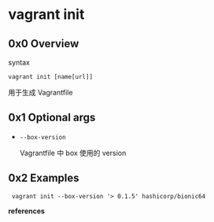 # vagrant init

## 0x0 Overview

syntax

```
vagrant init [name[url]]
```

用于生成 Vagrantfile

## 0x1 Optional args

- `--box-version`

  Vagrantfile 中 box 使用的 version

## 0x2 Examples

```
 vagrant init --box-version '> 0.1.5' hashicorp/bionic64
```

**references**

[^1]:https://developer.hashicorp.com/vagrant/docs/cli/init